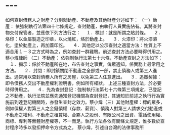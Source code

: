 # ---
如何查封債務人之財產？分別就動產、不動產及其他財產分述如下： （一）動產： 依強制執行法第四十七條規定，查封動產，由執行人員實施佔有。其將查封物交付保管者，並應依下列方法行之： 　１．標封：就是所謂之貼封條。 　２．烙印：以金屬製造之印章，以火燒紅，烙於動產上。 　３．火漆印：將火漆溶化，塗於動產上，再加蓋印訖。 　４．其他足以公示查封之適當方法：性質上不適合用１－３之方式時為之，例如查封一群雞鴨。前述查封方法必要時得併用之。蔡小煒律師 （二）不動產： 依強制執行法第七十六條，不動產查封之方法如下： 　１．揭示：係於不動產所在地，布告查封之事實，俾眾週知。係實務上最常用之方法。 　２．封閉：即封鎖關閉不動產之全部或一部，禁止債務人或第三人進出。通常用以查封債務人所有之房屋，以免第三人任意進出。 　３．追繳契據：即令債務人交出不動產權利證明書，例如所有權狀。 上述三種查封方法，於必要時得併用之。 　４．先為查封登記：強制執行法第七十六條第三項規定，已登記之不動產，執行法院並應先通知登記機關為查封登記，其通知於前述之執行行為實施前到達登記機關時，亦發生查封之效力。蔡小煒（三）其他財產權：標的眾多，例如債權人對第三人之金錢債權（存款、薪資）、債務人對第三人請求交付動產或不動產之權利、不動產之租賃權、合夥人之股份、有限公司之出資、電話使用權、商標、專利等無體財產權等，不一而足。執行方法各依有關條文規定，惟多數於查封程序時多以發扣押命令方式為之。 蔡小煒，引述自台灣的法律事務所
